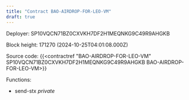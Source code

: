 ```yaml
---
title: "Contract BAO-AIRDROP-FOR-LEO-VM"
draft: true
---
```

Deployer: SP10VQCN71BZ0CXVKH7DF2H1MEQNKG9C49R9AHGKB


 



Block height: 171270 (2024-10-25T04:01:08.000Z)

Source code: {{<contractref "BAO-AIRDROP-FOR-LEO-VM" SP10VQCN71BZ0CXVKH7DF2H1MEQNKG9C49R9AHGKB BAO-AIRDROP-FOR-LEO-VM>}}

Functions:

* send-stx _private_
